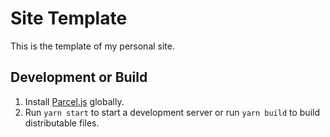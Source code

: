 # Site Template

This is the template of my personal site.

## Development or Build

1. Install [Parcel.js](https://parceljs.org) globally.
2. Run `yarn start` to start a development server or run `yarn build` to build distributable files.
